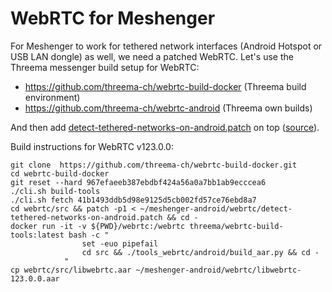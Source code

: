 # WebRTC for Meshenger

For Meshenger to work for tethered network interfaces (Android Hotspot or USB LAN dongle) as well, we need a patched WebRTC.
Let's use the Threema messenger build setup for WebRTC:

* https://github.com/threema-ch/webrtc-build-docker (Threema build environment)
* https://github.com/threema-ch/webrtc-android (Threema own builds)

And then add [detect-tethered-networks-on-android.patch](detect-tethered-networks-on-android.patch) on top ([source](https://groups.google.com/g/discuss-webrtc/c/pTWe0QLKNC4/m/_ulh_2NJBwAJ)).

Build instructions for WebRTC v123.0.0:
```
git clone  https://github.com/threema-ch/webrtc-build-docker.git
cd webrtc-build-docker
git reset --hard 967efaeeb387ebdbf424a56a0a7bb1ab9ecccea6
./cli.sh build-tools
./cli.sh fetch 41b1493ddb5d98e9125d5cb002fd57ce76ebd8a7
cd webrtc/src && patch -p1 < ~/meshenger-android/webrtc/detect-tethered-networks-on-android.patch && cd -
docker run -it -v ${PWD}/webrtc:/webrtc threema/webrtc-build-tools:latest bash -c "
                set -euo pipefail
                cd src && ./tools_webrtc/android/build_aar.py && cd -
            "
cp webrtc/src/libwebrtc.aar ~/meshenger-android/webrtc/libwebrtc-123.0.0.aar
```
